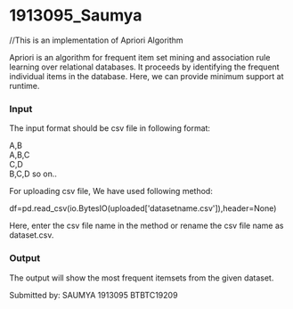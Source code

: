 # 1913095_Saumya

//This is an implementation of Apriori Algorithm

Apriori is an algorithm for frequent item set mining and association rule learning over relational databases. It proceeds by identifying the frequent individual items in the database. Here, we can provide minimum support at runtime.

### Input

The input format should be csv file in following format:

A,B <br>
A,B,C <br>
C,D <br>
B,C,D so on..

For uploading csv file, We have used following method:

df=pd.read_csv(io.BytesIO(uploaded['datasetname.csv']),header=None)

Here, enter the csv file name in the method or rename the csv file name as dataset.csv.

### Output
The output will show the most frequent itemsets from the given dataset.

Submitted by: SAUMYA
              1913095
              BTBTC19209
